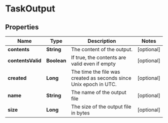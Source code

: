

# TaskOutput

## Properties

Name | Type | Description | Notes
------------ | ------------- | ------------- | -------------
**contents** | **String** | The content of the output. |  [optional]
**contentsValid** | **Boolean** | If true, the contents are valid even if empty |  [optional]
**created** | **Long** | The time the file was created as seconds since Unix epoch in UTC. |  [optional]
**name** | **String** | The name of the output file |  [optional]
**size** | **Long** | The size of the output file in bytes |  [optional]



